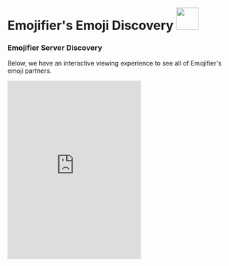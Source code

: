 # Emojifier's Emoji Discovery <img src="https://cdn.discordapp.com/emojis/754221282882748427.png" width="50" height="50" />

<!-- ### Badly Drawn Letters
Letters that are badly drawn
https://discord.gg/qGvzMas -->

### Emojifier Server Discovery
Below, we have an interactive viewing experience to see all of Emojifier's emoji partners.
<iframe src="https://api.panleyent.com/webence/widget/small/?id=503677457107517442" width="300" height="400" frameborder="0">


?> If you've found this from lurking at our source, it's not yet ready and we'll have news to share about it soon
